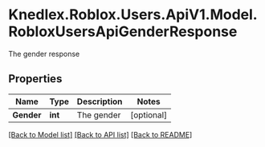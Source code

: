 # Knedlex.Roblox.Users.ApiV1.Model.RobloxUsersApiGenderResponse
The gender response

## Properties

Name | Type | Description | Notes
------------ | ------------- | ------------- | -------------
**Gender** | **int** | The gender | [optional] 

[[Back to Model list]](../README.md#documentation-for-models) [[Back to API list]](../README.md#documentation-for-api-endpoints) [[Back to README]](../README.md)


